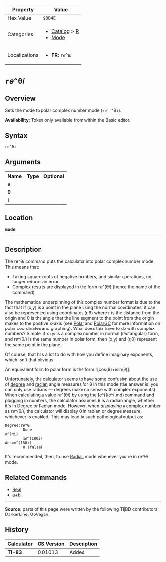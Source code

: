 | Property      | Value |
|---------------|-------|
| Hex Value     | `$BB4E`|
| Categories    | <ul><li>[Catalog](<../categories/Catalog.md>) > [R](<../categories/Catalog.md#R>)</li><li>[Mode](<../categories/Mode.md>)</li></ul> |
| Localizations | <ul><li><b>FR</b>: `r𝑒^θ𝑖`</li></ul> |

# `r𝑒^θ𝑖`

## Overview
Sets the mode to polar complex number mode (`re``^`θ`i`).


<b>Availability</b>: Token only available from within the Basic editor.

## Syntax
`re^θi`

## Arguments
<table>
<tr><th>Name</th><th>Type</th><th>Optional</th></tr>

<tr><td><b>e</b></td><td></td><td></td></tr>

<tr><td><b>θ</b></td><td></td><td></td></tr>

<tr><td><b>i</b></td><td></td><td></td></tr>

</table>

## Location
<tt><kbd><b>mode</b></kbd></tt>
<hr>

## Description

The re^θ𝑖 command puts the calculator into polar complex number mode. This means that:

*   Taking square roots of negative numbers, and similar operations, no longer returns an error.
*   Complex results are displayed in the form r𝑒^(θ𝑖) (hence the name of the command)

The mathematical underpinning of this complex number format is due to the fact that if (x,y) is a point in the plane using the normal coordinates, it can also be represented using coordinates (r,θ) where r is the distance from the origin and θ is the angle that the line segment to the point from the origin makes to the positive x-axis (see [Polar](polar-mode) and [PolarGC](PolarGC.md) for more information on polar coordinates and graphing). What does this have to do with complex numbers? Simple: if x+y𝑖 is a complex number in normal (rectangular) form, and r𝑒^(θ𝑖) is the same number in polar form, then (x,y) and (r,θ) represent the same point in the plane.

Of course, that has a lot to do with how you define imaginary exponents, which isn't that obvious.

An equivalent form to polar form is the form r[cos(θ)+𝑖sin(θ)].

Unfortunately, the calculator seems to have some confusion about the use of [degree](degree-mode) and [radian](radian-mode) angle measures for θ in this mode (the answer is: you can only use radians — degrees make no sense with complex exponents). When calculating a value r𝑒^(θ𝑖) by using the [𝑒^(](𝑒^(.md) command and plugging in numbers, the calculator assumes θ is a radian angle, whether it's in Degree or Radian mode. However, when _displaying_ a complex number as r𝑒^(θ𝑖), the calculator will display θ in radian or degree measure, whichever is enabled. This may lead to such pathological output as:

```ti-basic
Degree:r𝑒^θ𝑖
        Done
𝑒^(πi)
        1𝑒^(180i)
Ans=𝑒^(180i)
        0 (false)
```

It's recommended, then, to use [Radian](radian-mode) mode whenever you're in re^θ𝑖 mode.

## Related Commands

*   [Real](Real.md)
*   [a+bi](a+bi.md)

* * *

**Source**: parts of this page were written by the following TI|BD contributors: DarkerLine, GoVegan.

## History
| Calculator | OS Version | Description |
|------------|------------|-------------|
| <b>TI-83</b> | 0.01013 | Added |


